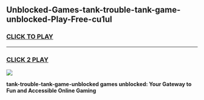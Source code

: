
## Unblocked-Games-tank-trouble-tank-game-unblocked-Play-Free-cu1ul
<h3>
<a href="https://premium76.site?title=tank-trouble-tank-game-unblocked&ref=18A1">CLICK TO PLAY</a></h3>
<hr>

<h3>
<a href="https://premium76.site?title=tank-trouble-tank-game-unblocked&ref=18A1">CLICK 2 PLAY</a>
  
</h3>

<a href="https://premium76.site?title=tank-trouble-tank-game-unblocked&ref=18A1"><img src="https://clearcache.store/games.png"></a>


**tank-trouble-tank-game-unblocked games unblocked: Your Gateway to Fun and Accessible Online Gaming**
